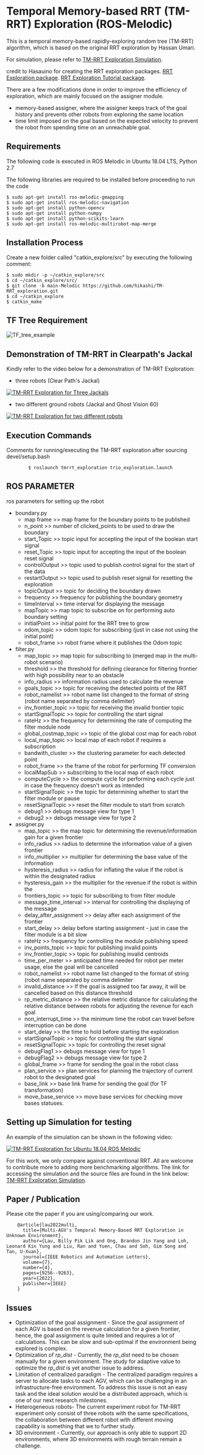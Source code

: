 # Temporal Memory-based RRT (TM-RRT) Exploration (ROS-Melodic)
This is a temporal memory-based rapidly-exploring random tree (TM-RRT) algorithm, which is based on the original RRT exploration by Hassan Umari.

For simulation, please refer to [TM-RRT Exploration Simulation](https://github.com/hikashi/TM-RRT_exploration_Simulation "TM-RRT Exploration").


credit to Hasauino for creating the RRT exploration packages.
[RRT Exploration package](https://github.com/hasauino/rrt_exploration "RRT Exploration").
[RRT Exploration Tutorial package](https://github.com/hasauino/rrt_exploration_tutorials "RRT Exploration").

There are a few modifications done in order to improve the efficiency of exploration, which are mainly focused on the assigner module.
- memory-based assigner, where the assigner keeps track of the goal history and prevents other robots from exploring the same location
- time limit imposed on the goal based on the expected velocity to prevent the robot from spending time on an unreachable goal.


## Requirements
The following code is executed in ROS Melodic in Ubuntu 18.04 LTS, Python 2.7

The following libraries are required to be installed before proceeding to run the code

    $ sudo apt-get install ros-melodic-gmapping
    $ sudo apt-get install ros-melodic-navigation
    $ sudo apt-get install python-opencv
    $ sudo apt-get install python-numpy
    $ sudo apt-get install python-scikits-learn
    $ sudo apt-get install ros-melodic-multirobot-map-merge
    
## Installation Process
Create a new folder called "catkin_explore/src" by executing the following comment:

    $ sudo mkdir -p ~/catkin_explore/src
    $ cd ~/catkin_explore/src/
    $ git clone -b main-Melodic https://github.com/hikashi/TM-RRT_exploration.git
    $ cd ~/catkin_explore
    $ catkin_make

## TF Tree Requirement
 ![TF_tree_example](/TF_tree_example.PNG)

## Demonstration of TM-RRT in Clearpath's Jackal
Kindly refer to the video below for a demonstration of TM-RRT Exploration:
- three robots (Clear Path's Jackal)

[![TM-RRT Exploration for Three Jackals](https://img.youtube.com/vi/rtFwfaKPcMw/0.jpg)](https://www.youtube.com/watch?v=rtFwfaKPcMw "TM-RRT Exploration for three Jackals")

- two different ground robots (Jackal and Ghost Vision 60)

[![TM-RRT Exploration for two different robots](https://img.youtube.com/vi/y49VpjyBovw/0.jpg)](https://www.youtube.com/watch?v=y49VpjyBovw "TM-RRT Exploration for two different robots")


## Execution Commands 
Comments for running/executing the TM-RRT exploration after sourcing devel/setup.bash

            $ roslaunch tmrrt_exploration trio_exploration.launch


## ROS PARAMETER
ros parameters for setting up the robot
- boundary.py
    - map frame >> map frame for the boundary points to be published
    - n_point >> number of clicked_points to be used to draw the boundary
    - start_Topic >> topic input for accepting the input of the boolean start signal
    - reset_Topic >> topic input for accepting the input of the boolean reset signal
    - controlOutput >> topic used to publish control signal for the start of the data
    - restartOutput >> topic used to publish reset signal for resetting the exploration
    - topicOutput >> topic for deciding the boundary drawn 
    - frequency >> frequency for publishing the boundary geometry
    - timeInterval >> time interval for displaying the message 
    - mapTopic >> map topic to subscribe on for performing auto boundary setting
    - initialPoint >> initial point for the RRT tree to grow
    - odom_topic >> odom topic for subscribing (just in case not using the initial point)
    - robot_frame >> robot frame where it publishes the Odom topic
- filter.py
    - map_topic >> map topic for subscribing to (merged map in the multi-robot scenario)
    - threshold >> the threshold for defining clearance for filtering frontier with high possibility near to an obstacle
    - info_radius >> information radius used to calculate the revenue
    - goals_topic >> topic for receiving the detected points of the RRT 
    - robot_namelist >> robot name list changed to the format of string (robot name separated by comma delimiter)
    - inv_frontier_topic >> topic for receiving the invalid frontier topic
    - startSignalTopic >> topic for controlling the start signal 
    - rateHz >> the frequency for determining the rate of computing the filter module node
    - global_costmap_topic >>  topic of the global cost map for each robot
    - local_map_topic >> local map of each robot if requires a subscription
    - bandwith_cluster >> the clustering parameter for each detected point 
    - robot_frame >> the frame of the robot for performing TF conversion
    - localMapSub >> subscribing to the local map of each robot
    - computeCycle >> the compute cycle for performing each cycle just in case the frequency doesn't work as intended
    - startSignalTopic >> the topic for determining whether to start the filter module or pause
    - resetSignalTopic >> reset the filter module to start from scratch
    - debug1 >> debugs message view for type 1 
    - debug2 >> debugs message view for type 2
- assigner.py
    - map_topic >> the map topic for determining the revenue/information gain for a given frontier
    - info_radius >> radius to determine the information value of a given frontier
    - info_multiplier >> multiplier for determining the base value of the information
    - hysteresis_radius >> radius for inflating the value if the robot is within the designated radius
    - hysteresis_gain >> the multiplier for the revenue if the robot is within the 
    - frontiers_topic >> topic for subscribing to from filter module
    - message_time_interval >> interval for controlling the displaying of the message
    - delay_after_assignment >> delay after each assignment of the frontier
    - start_delay >> delay before starting assignment - just in case the filter module is a bit slow
    - rateHz >> frequency for controlling the module publishing speed
    - inv_points_topic >> topic for publishing invalid points
    - inv_frontier_topic >> topic for publishing invalid centroids
    - time_per_meter >> anticipated time needed for robot per meter usage, else the goal will be cancelled
    - robot_namelist >> robot name list changed to the format of string (robot name separated by comma delimiter
    - invalid_distance >> If the goal is assigned too far away, it will be cancelled based on this distance threshold
    - rp_metric_distance >> the relative metric distance for calculating the relative distance between robots for adjusting the revenue for each goal
    - non_interrupt_time >> the minimum time the robot can travel before interruption can be done
    - start_delay >> the time to hold before starting the exploration
    - startSignalTopic >> topic for controlling the start signal 
    - resetSignalTopic >> topic for controlling the reset signal
    - debugFlag1 >> debugs message view for type 1 
    - debugFlag2 >>  debugs message view for type 2
    - global_frame >> frame for sending the goal in the robot class
    - plan_service >> plan services for planning the trajectory of current robot to the designated goal
    - base_link >> base link frame for sending the goal (for TF transformation)
    - move_base_service >> move base services for checking move bases statuses.



## Setting up Simulation for testing
An example of the simulation can be shown in the following video: 

[![TM-RRT Exploration for Ubuntu 18.04 ROS Melodic](https://img.youtube.com/vi/F40GGvnIfsc/0.jpg)](https://www.youtube.com/watch?v=F40GGvnIfsc "TM-RRT Exploration for Ubuntu 18.04 ROS Melodic")


For this work, we only compare against conventional RRT. All are welcome to contribute more to adding more benchmarking algorithms.
The link for accessing the simulation and the source files are found in the link below:
[TM-RRT Exploration Simulation](https://github.com/hikashi/TM-RRT_exploration_Simulation "TM-RRT Exploration").


## Paper / Publication
Please cite the paper if you are using/comparing our work.

        @article{lau2022multi,
          title={Multi-AGV's Temporal Memory-Based RRT Exploration in Unknown Environment},
          author={Lau, Billy Pik Lik and Ong, Brandon Jin Yang and Loh, Leonard Kin Yung and Liu, Ran and Yuen, Chau and Soh, Gim Song and Tan, U-Xuan},
          journal={IEEE Robotics and Automation Letters},
          volume={7},
          number={4},
          pages={9256--9263},
          year={2022},
          publisher={IEEE}
        }
        
        
## Issues
- Optimization of the goal assignment - Since the goal assignment of each AGV is based on the revenue calculation for a given frontier, hence, the goal assignment is quite limited and requires a lot of calculations. This can be slow and sub-optimal if the environment being explored is complex.
- Optimization of _rp_dist_ - Currently, the _rp_dist_ need to be chosen manually for a given environment. The study for adaptive value to optimize the _rp_dist_ is yet another issue to address.  
- Limitation of centralized paradigm - The centralized paradigm requires a server to allocate tasks to each AGV, which can be challenging in an infrastructure-free environment. To address this issue is not an easy task and the ideal solution would be a distributed approach, which is one of our next research milestones. 
- Heterogeneous robots- The current experiment robot for TM-RRT experiment only consist of three robots with the same specifications, the collaboration between different robot with different moving capability is something that we to further study.
- 3D environment - Currently, our approach is only able to support 2D environments, where 3D environments with rough terrain remain a challenge. 
